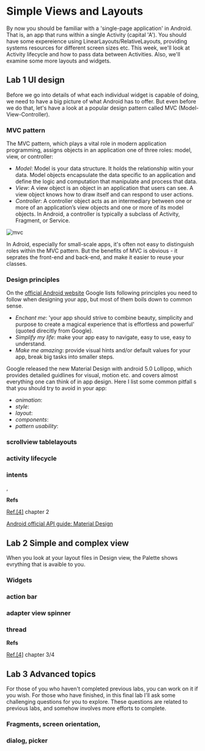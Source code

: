 # Simple Views and Layouts

By now you should be familiar with a 'single-page application' in Android. That is, an app that runs within a single Activity (capital 'A'). You should have some expereience using LinearLayouts/RelativeLayouts, providing systems resources for different screen sizes etc. This week, we'll look at Activity lifecycle and how to pass data between Activities. Also, we'll examine some more layouts and widgets. 

## Lab 1 UI design

Before we go into details of what each individual widget is capable of doing, we need to have a big picture of what Android has to offer. But even before we do that, let's have a look at a popular design pattern called MVC (Model-View-Controller).

### MVC pattern

The MVC pattern, which plays a vital role in modern application programming, assigns objects in an application one of three roles: model, view, or controller:

- *Model*: Model is your data structure. It holds the relationship witin your data. Model objects encapsulate the data specific to an application and define the logic and computation that manipulate and process that data. 
- *View*: A view object is an object in an application that users can see. A view object knows how to draw itself and can respond to user actions.
- *Controller*: A controller object acts as an intermediary between one or more of an application’s view objects and one or more of its model objects. In Android, a controller is typically a subclass of Activity, Fragment, or Service.

![mvc](https://developer.apple.com/library/ios/documentation/General/Conceptual/DevPedia-CocoaCore/Art/model_view_controller.jpg)

In Adroid, especially for small-scale apps, it's often not easy to distinguish roles within the MVC pattern. But the benefits of MVC is obvious - it seprates the front-end and back-end, and make it easier to reuse your classes.

### Design principles

On the [official Android website](http://developer.android.com/design/get-started/principles.html) Google lists following principles you need to follow when designing your app, but most of them boils down to common sense.

- *Enchant me*: 'your app should strive to combine beauty, simplicity and purpose to create a magical experience that is effortless and powerful' (quoted direcitly from Google).
- *Simplify my life*: make your app easy to navigate, easy to use, easy to understand.
- *Make me amazing*: provide visual hints and/or default values for your app, break big tasks into smaller steps.

Google released the new Material Design with android 5.0 Lollipop, which provides detailed guidlines for visual, motion etc. and covers almost everything one can think of in app design. Here I list some common pitfall s that you should try to avoid in your app:

- *animation*: 
- *style*: 
- *layout*: 
- *components*: 
- *pattern usability*: 

### scrollview tablelayouts 





### activity lifecycle

### intents

, 

**Refs**

[Ref.[4]](#ref4) chapter 2

[Android official API guide: Material Design](http://developer.android.com/design/index.html)

## Lab 2 Simple and complex view

When you look at your layout files in Design view, the Palette shows evrything that is avaible to you. 

### Widgets 

### action bar

### adapter view spinner

### thread




**Refs**

[Ref.[4]](#ref4) chapter 3/4

## Lab 3 Advanced topics

For those of you who haven't completed previous labs, you can work on it if you wish. For those who have finished, in this final lab I'll ask some challenging questions for you to explore. These questions are related to previous labs, and somehow involves more efforts to complete.

### Fragments, screen orientation, 

### dialog, picker

